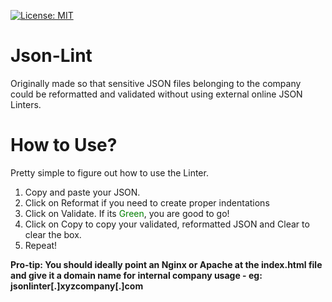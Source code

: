 [![License: MIT](https://img.shields.io/badge/License-MIT-yellow.svg)](https://opensource.org/licenses/MIT)

# Json-Lint

Originally made so that sensitive JSON files belonging to the company could be reformatted and validated without using external online JSON Linters.

# How to Use?
Pretty simple to figure out how to use the Linter.
1. Copy and paste your JSON.
2. Click on Reformat if you need to create proper indentations
3. Click on Validate. If its <font color="green">Green</font>, you are good to go!
4. Click on Copy to copy your validated, reformatted JSON and Clear to clear the box.
5. Repeat!

**Pro-tip: You should ideally point an Nginx or Apache at the index.html file and give it a domain name for internal company usage - eg: jsonlinter[.]xyzcompany[.]com**